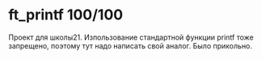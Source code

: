# ft_printf 100/100
Проект для школы21.
Изпользование стандартной функции printf тоже запрещено, поэтому тут надо написать свой аналог. Было прикольно.
